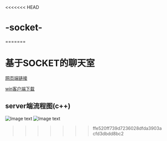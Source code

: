 <<<<<<< HEAD
# -socket-
=======
# 基于SOCKET的聊天室
[网页端链接](http://81.68.123.231/)  

[win客户端下载](http://81.68.123.231/file/chat.rar)
## server端流程图(c++)
![Image text](https://github.com/hubu-516/ICQ-socket/blob/master/socket%E8%81%8A%E5%A4%A9%E5%AE%9E%E7%8E%B0.png)
![Image text](https://github.com/hubu-516/ICQ-socket/blob/master/%E7%BD%91%E9%A1%B5%E7%AB%AF.drawio.png)
>>>>>>> ffe520ff739d7236028dfda3903acfd3dbdd8bc2
